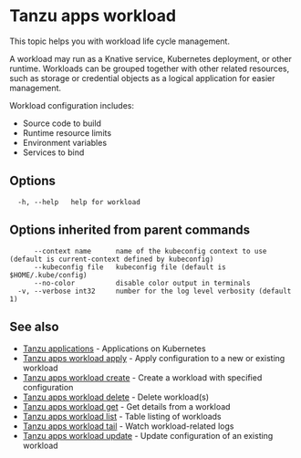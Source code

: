 # Tanzu apps workload

This topic helps you with workload life cycle management.

A workload may run as a Knative service, Kubernetes deployment, or other runtime. Workloads can be grouped together with other related resources, such as storage or credential objects as a logical application for easier management.

Workload configuration includes:

- Source code to build
- Runtime resource limits
- Environment variables
- Services to bind

## <a id="options"></a>Options

```
  -h, --help   help for workload
```

## <a id="parent-commands-options"></a>Options inherited from parent commands

```
      --context name      name of the kubeconfig context to use (default is current-context defined by kubeconfig)
      --kubeconfig file   kubeconfig file (default is $HOME/.kube/config)
      --no-color          disable color output in terminals
  -v, --verbose int32     number for the log level verbosity (default 1)
```

## <a id="see-also"></a> See also

- [Tanzu applications](tanzu_apps.md)	- Applications on Kubernetes
- [Tanzu apps workload apply](tanzu_apps_workload_apply.md)	- Apply configuration to a new or existing workload
- [Tanzu apps workload create](tanzu_apps_workload_create.md)	- Create a workload with specified configuration
- [Tanzu apps workload delete](tanzu_apps_workload_delete.md)	- Delete workload(s)
- [Tanzu apps workload get](tanzu_apps_workload_get.md)	- Get details from a workload
- [Tanzu apps workload list](tanzu_apps_workload_list.md) - Table listing of workloads
- [Tanzu apps workload tail](tanzu_apps_workload_tail.md) - Watch workload-related logs
- [Tanzu apps workload update](tanzu_apps_workload_update.md)	- Update configuration of an existing workload

